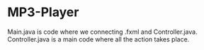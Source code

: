 # MP3-Player

Main.java is code where we connecting .fxml and Controller.java.
Controller.java is a main code where all the action takes place.
